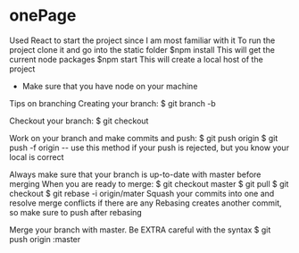 # onePage

Used React to start the project since I am most familiar with it
To run the project clone it and go into the static folder
$npm install
This will get the current node packages
$npm start
This will create a local host of the project
- Make sure that you have node on your machine

Tips on branching
Creating your branch:
$ git branch -b <name of your branch>

Checkout your branch:
$ git checkout <name of your branch>

Work on your branch and make commits and push:
$ git push origin <name of your branch>
$ git push -f origin <name of your branch>
  -- use this method if your push is rejected, but you know your local is correct

Always make sure that your branch is up-to-date with master before merging
When you are ready to merge:
$ git checkout master
$ git pull
$ git checkout <name of branch>
$ git rebase -i origin/mater
Squash your commits into one and resolve merge conflicts if there are any
Rebasing creates another commit, so make sure to push after rebasing

Merge your branch with master. Be EXTRA careful with the syntax
$ git push origin <name of branch>:master

